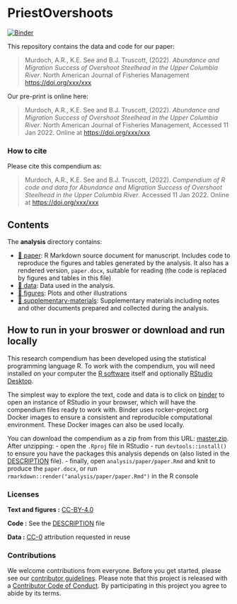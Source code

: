 
<!-- README.md is generated from README.Rmd. Please edit that file -->

# PriestOvershoots

[![Binder](https://mybinder.org/badge_logo.svg)](https://mybinder.org/v2/gh/KevinSee/PriestOvershoots/master?urlpath=rstudio)

This repository contains the data and code for our paper:

> Murdoch, A.R., K.E. See and B.J. Truscott, (2022). *Abundance and
> Migration Success of Overshoot Steelhead in the Upper Columbia River*.
> North American Journal of Fisheries Management
> <https://doi.org/xxx/xxx>

Our pre-print is online here:

> Murdoch, A.R., K.E. See and B.J. Truscott, (2022). *Abundance and
> Migration Success of Overshoot Steelhead in the Upper Columbia River*.
> North American Journal of Fisheries Management, Accessed 11 Jan 2022.
> Online at <https://doi.org/xxx/xxx>

### How to cite

Please cite this compendium as:

> Murdoch, A.R., K.E. See and B.J. Truscott, (2022). *Compendium of R
> code and data for Abundance and Migration Success of Overshoot
> Steelhead in the Upper Columbia River*. Accessed 11 Jan 2022. Online
> at <https://doi.org/xxx/xxx>

## Contents

The **analysis** directory contains:

-   [:file_folder: paper](/analysis/paper): R Markdown source document
    for manuscript. Includes code to reproduce the figures and tables
    generated by the analysis. It also has a rendered version,
    `paper.docx`, suitable for reading (the code is replaced by figures
    and tables in this file)
-   [:file_folder: data](/analysis/data): Data used in the analysis.
-   [:file_folder: figures](/analysis/figures): Plots and other
    illustrations
-   [:file_folder:
    supplementary-materials](/analysis/supplementary-materials):
    Supplementary materials including notes and other documents prepared
    and collected during the analysis.

## How to run in your broswer or download and run locally

This research compendium has been developed using the statistical
programming language R. To work with the compendium, you will need
installed on your computer the [R
software](https://cloud.r-project.org/) itself and optionally [RStudio
Desktop](https://rstudio.com/products/rstudio/download/).

The simplest way to explore the text, code and data is to click on
[binder](https://mybinder.org/v2/gh/KevinSee/PriestOvershoots/master?urlpath=rstudio)
to open an instance of RStudio in your browser, which will have the
compendium files ready to work with. Binder uses rocker-project.org
Docker images to ensure a consistent and reproducible computational
environment. These Docker images can also be used locally.

You can download the compendium as a zip from from this URL:
[master.zip](/archive/master.zip). After unzipping: - open the `.Rproj`
file in RStudio - run `devtools::install()` to ensure you have the
packages this analysis depends on (also listed in the
[DESCRIPTION](/DESCRIPTION) file). - finally, open
`analysis/paper/paper.Rmd` and knit to produce the `paper.docx`, or run
`rmarkdown::render("analysis/paper/paper.Rmd")` in the R console

### Licenses

**Text and figures :**
[CC-BY-4.0](http://creativecommons.org/licenses/by/4.0/)

**Code :** See the [DESCRIPTION](DESCRIPTION) file

**Data :** [CC-0](http://creativecommons.org/publicdomain/zero/1.0/)
attribution requested in reuse

### Contributions

We welcome contributions from everyone. Before you get started, please
see our [contributor guidelines](CONTRIBUTING.md). Please note that this
project is released with a [Contributor Code of Conduct](CONDUCT.md). By
participating in this project you agree to abide by its terms.
